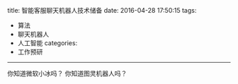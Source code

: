 title: 智能客服聊天机器人技术储备
date: 2016-04-28 17:50:15
tags:
- 算法
- 聊天机器人
- 人工智能
categories:
- 工作预研
---

你知道微软小冰吗？
你知道图灵机器人吗？

